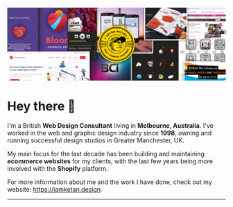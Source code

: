 ![Profile banner for Ketan Mistry](https://github.com/ketanmistry/ketanmistry/raw/main/iamketan_header@1.5x.png)

# Hey there 👋

I'm a British **Web Design Consultant** living in **Melbourne, Australia**. I've worked in the web and graphic design industry since **1998**, owning and running successful design studios in Greater Manchester, UK.

My main focus for the last decade has been building and maintaining **ecommerce websites** for my clients, with the last few years being more involved with the **Shopify** platform.

For more information about me and the work I have done, check out my website: https://iamketan.design.

----
